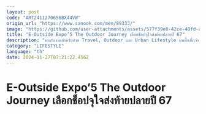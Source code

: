 ```yaml
---
layout: post
code: "ART2411270656BX44VW"
origin_url: "https://www.sanook.com/men/89333/"
image: "https://github.com/user-attachments/assets/577f39e0-42ce-48fd-a3b5-1032ebe1cd6d"
title: "E-Outside Expo’5 The Outdoor Journey เลือกช็อปจุใจส่งท้ายปลายปี 67"
description: "พบกับงานสำหรับสาย Travel, Outdoor และ Urban Lifestyle บนพื้นที่กว่า 20,000 ตารางเมตร ภายใต้แนวคิด “The Outdoor Journey”"
category: "LIFESTYLE"
language: "th"
date: 2024-11-27T07:21:22.456Z
---
```


# E-Outside Expo’5 The Outdoor Journey เลือกช็อปจุใจส่งท้ายปลายปี 67
